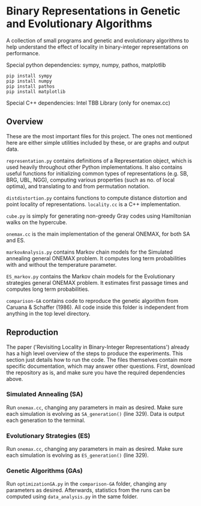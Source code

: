# Binary Representations in Genetic and Evolutionary Algorithms

A collection of small programs and genetic and evolutionary algorithms to help understand the effect of locality in binary-integer representations on performance. 

Special python dependencies: sympy, numpy, pathos, matplotlib
```
pip install sympy
pip install numpy
pip install pathos
pip install matplotlib
```
Special C++ dependencies: Intel TBB Library (only for onemax.cc)

## Overview 
These are the most important files for this project. The ones not mentioned here are either simple utilities included by these, or are graphs and output data. 

`representation.py` contains definitions of a Representation object, which is used heavily throughout other Python implementations. It also contains useful functions for initializing common types of representations (e.g. SB, BRG, UBL, NGG), computing various properties (such as no. of local optima), and translating to and from permutation notation. 

`distdistortion.py` contains functions to compute distance distortion and point locality of representations. `locality.cc` is a C++ implementation.

`cube.py` is simply for generating non-greedy Gray codes using Hamiltonian walks on the hypercube. 

`onemax.cc` is the main implementation of the general ONEMAX, for both SA and ES.

`markovAnalysis.py` contains Markov chain models for the Simulated annealing general ONEMAX problem. It computes long term probabilities with and without the temperature parameter.

`ES_markov.py` contains the Markov chain models for the Evolutionary strategies general ONEMAX problem. It estimates first passage times and computes long term probabilities.

`comparison-GA` contains code to reproduce the genetic algorithm from Caruana & Schaffer (1986). All code inside this folder is independent from anything in the top level directory. 

## Reproduction
The paper ('Revisiting Locality in Binary-Integer Representations') already has a high level overview of the steps to produce the experiments. This section just details how to run the code. The files themselves contain more specific documentation, which may answer other questions. 
First, download the repository as is, and make sure you have the required dependencies above. 
### Simulated Annealing (SA)
Run `onemax.cc`, changing any parameters in main as desired. Make sure each simulation is evolving as `SA_generation()` (line 329). Data is output each generation to the terminal.
### Evolutionary Strategies (ES)
Run `onemax.cc`, changing any parameters in main as desired. Make sure each simulation is evolving as `ES_generation()` (line 329).
### Genetic Algorithms (GAs)
Run `optimizationGA.py` in the `comparison-GA` folder, changing any parameters as desired. Afterwards, statistics from the runs can be computed using `data_analysis.py` in the same folder. 




